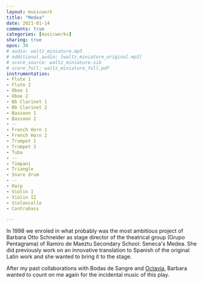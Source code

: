 ```yaml
---
layout: musicwork
title: "Medea"
date: 2021-01-14
comments: true
categories: [musicworks]
sharing: true
opus: 30
# audio: waltz_miniature.mp3
# additional_audio: [waltz_miniature_original.mp3]
# score_source: waltz_miniature.sib
# score_full: waltz_miniature_full.pdf
instrumentation:
- Flute 1
- Flute 2
- Oboe 1
- Oboe 2
- Bb Clarinet 1
- Bb Clarinet 2
- Bassoon 1
- Bassoon 2
- --
- French Horn 1
- French Horn 2
- Trumpet 1
- Trumpet 2
- Tuba
- --
- Timpani
- Triangle
- Snare drum
- --
- Harp
- Violin I
- Violin II
- Violoncello
- Contrabass

---
```

In 1998 we enroled in what probably was the most ambitious project of Barbara Otto Schneider as stage director of the theatrical group (Grupo Pentagrama) of Ramiro de Maeztu Secondary School: Seneca's Medea. She did previously work on an innovative translation to Spanish of the original Latin work and she wanted to bring it to the stage.

After my past collaborations with Bodas de Sangre and [Octavia](../octavia/), Barbara wanted to count on me again for the incidental music of this play.